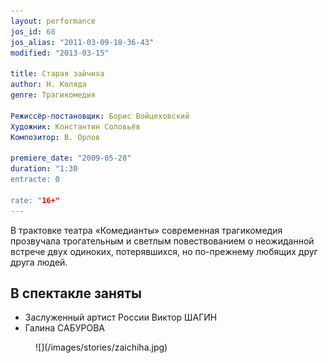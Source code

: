 ```yaml
---
layout: performance
jos_id: 68
jos_alias: "2011-03-09-18-36-43"
modified: "2013-03-15"

title: Старая зайчиха
author: Н. Коляда
genre: Трагикомедия

Режиссёр-постановщик: Борис Войцеховский
Художник: Константин Соловьёв
Композитор: В. Орлов

premiere_date: "2009-05-28"
duration: "1:30
entracte: 0

rate: "16+"
---
```



В трактовке театра «Комедианты» современная трагикомедия прозвучала трогательным и светлым повествованием о неожиданной встрече двух одиноких, потерявшихся, но по-прежнему любящих друг друга людей.


## В спектакле заняты

- Заслуженный артист России Виктор ШАГИН
- Галина САБУРОВА

<figure>
![](/images/stories/zaichiha.jpg)
</figure>